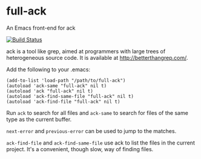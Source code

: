 full-ack
========

An Emacs front-end for ack

[![Build Status](https://travis-ci.org/nschum/full-ack.png?branch=master)](https://travis-ci.org/nschum/full-ack)

ack is a tool like grep, aimed at programmers with large trees of
heterogeneous source code.
It is available at <http://betterthangrep.com/>.

Add the following to your .emacs:

    (add-to-list 'load-path "/path/to/full-ack")
    (autoload 'ack-same "full-ack" nil t)
    (autoload 'ack "full-ack" nil t)
    (autoload 'ack-find-same-file "full-ack" nil t)
    (autoload 'ack-find-file "full-ack" nil t)

Run `ack` to search for all files and `ack-same` to search for files of the
same type as the current buffer.

`next-error` and `previous-error` can be used to jump to the matches.

`ack-find-file` and `ack-find-same-file` use ack to list the files in the
current project.  It's a convenient, though slow, way of finding files.

